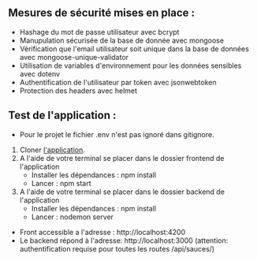 <h2>Mesures de sécurité mises en place :</h2>

- Hashage du mot de passe utilisateur avec bcrypt
- Manupulation sécurisée de la base de donnée avec mongoose
- Vérification que l'email utilisateur soit unique dans la base de données avec mongoose-unique-validator
- Utilisation de variables d'environnement pour les données sensibles avec dotenv
- Authentification de l'utilisateur par token avec jsonwebtoken
- Protection des headers avec helmet


<h2>Test de l'application :</h2>

- Pour le projet le fichier .env n'est pas ignoré dans gitignore.

1. Cloner <a href='https://github.com/ISANKOI/MartinJeremy_6_25082022'>l'application</a>.
2. A l'aide de votre terminal se placer dans le dossier frontend de l'application
    - Installer les dépendances : npm install
    - Lancer : npm start
3. A l'aide de votre terminal se placer dans le dossier backend de l'application
    - Installer les dépendances : npm install
    - Lancer : nodemon server

- Front accessible a l'adresse : http://localhost:4200
- Le backend répond à l'adresse: http://localhost:3000 (attention: authentification requise pour toutes les routes /api/sauces/)